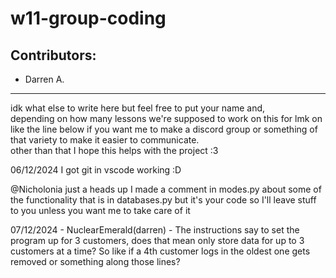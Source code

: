# w11-group-coding
## Contributors: 
- Darren A.

___

idk what else to write here but feel free to put your name and,<br> 
depending on how many lessons we're supposed to work on this for lmk on like the line below if you want me to make a discord group or something of that variety to make it easier to communicate.<br>
other than that I hope this helps with the project :3

06/12/2024 I got git in vscode working :D

@Nicholonia just a heads up I made a comment in modes.py about some of the functionality that is in databases.py but it's your code so I'll leave stuff to you unless you want me to take care of it

07/12/2024 - NuclearEmerald(darren) - The instructions say to set the program up for 3 customers, does that mean only store data for up to 3 customers at a time? So like if a 4th customer logs in the oldest one gets removed or something along those lines?